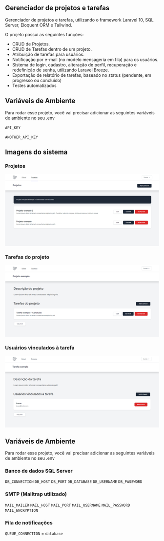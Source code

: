## Gerenciador de projetos e tarefas

Gerenciador de projetos e tarefas, utilizando o framework Laravel 10, SQL Server, Eloquent ORM e Tailwind.

O projeto possui as seguintes funções:

- CRUD de Projetos.
- CRUD de Tarefas dentro de um projeto.
- Atribuição de tarefas para usuários.
- Notificação por e-mail (no modelo mensageria em fila) para os usuários.
- Sistema de login, cadastro, alteração de perfil, recuperação e redefinição de senha, utilizando Laravel Breeze.
- Exportação de relatório de tarefas, baseado no status (pendente, em progresso ou concluído)
- Testes automatizados

## Variáveis de Ambiente

Para rodar esse projeto, você vai precisar adicionar as seguintes variáveis de ambiente no seu .env

`API_KEY`

`ANOTHER_API_KEY`

## Imagens do sistema

### Projetos
![Projetos](https://github.com/gamanasc/laravel-gerenciador/blob/master/public/img/projetos.png)

### Tarefas do projeto
![Tarefas do projeto](https://github.com/gamanasc/laravel-gerenciador/blob/master/public/img/tarefas.png)

### Usuários vinculados à tarefa
![Usuários vinculados à tarefa](https://github.com/gamanasc/laravel-gerenciador/blob/master/public/img/usuarios.png)


## Variáveis de Ambiente

Para rodar esse projeto, você vai precisar adicionar as seguintes variáveis de ambiente no seu .env

### Banco de dados SQL Server

`DB_CONNECTION`
`DB_HOST`
`DB_PORT`
`DB_DATABASE`
`DB_USERNAME`
`DB_PASSWORD`

### SMTP (Mailtrap utilizado)

`MAIL_MAILER`
`MAIL_HOST`
`MAIL_PORT`
`MAIL_USERNAME`
`MAIL_PASSWORD`
`MAIL_ENCRYPTION`

### Fila de notificações

`QUEUE_CONNECTION` = `database`
